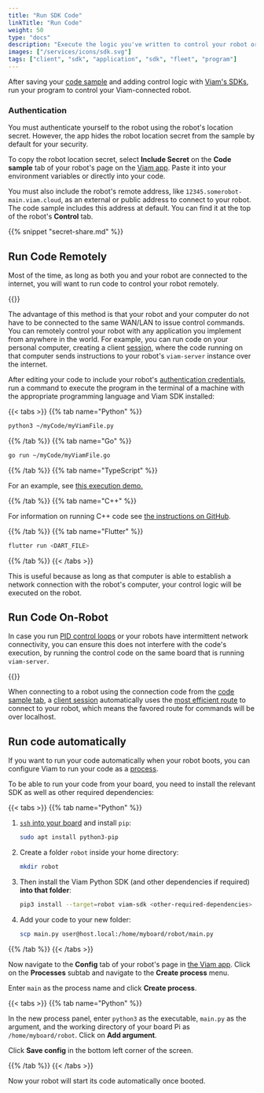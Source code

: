 ```yaml
---
title: "Run SDK Code"
linkTitle: "Run Code"
weight: 50
type: "docs"
description: "Execute the logic you've written to control your robot or fleet."
images: ["/services/icons/sdk.svg"]
tags: ["client", "sdk", "application", "sdk", "fleet", "program"]
---
```


After saving your [code sample](/program/#hello-world-the-code-sample-tab) and adding control logic with [Viam's SDKs](/program/apis/), run your program to control your Viam-connected robot.

### Authentication

You must authenticate yourself to the robot using the robot's location secret.
However, the app hides the robot location secret from the sample by default for your security.

To copy the robot location secret, select **Include Secret** on the **Code sample** tab of your robot's page on the [Viam app](https://app.viam.com).
Paste it into your environment variables or directly into your code.

You must also include the robot's remote address, like `12345.somerobot-main.viam.cloud`, as an external or public address to connect to your robot.
The code sample includes this address at default.
You can find it at the top of the robot's **Control** tab.

{{% snippet "secret-share.md" %}}

## Run Code Remotely

Most of the time, as long as both you and your robot are connected to the internet, you will want to run code to control your robot remotely.

{{<imgproc src="/program/remotely.png" resize="800x" declaredimensions=true alt="A client connecting remotely to a robot">}}

The advantage of this method is that your robot and your computer do not have to be connected to the same WAN/LAN to issue control commands.
You can remotely control your robot with any application you implement from anywhere in the world.
For example, you can run code on your personal computer, creating a client [session](/program/apis/sessions/), where the code running on that computer sends instructions to your robot's `viam-server` instance over the internet.

After editing your code to include your robot's [authentication credentials](#authentication), run a command to execute the program in the terminal of a machine with the appropriate programming language and Viam SDK installed:

{{< tabs >}}
{{% tab name="Python" %}}

```sh {class="command-line" data-prompt="$"}
python3 ~/myCode/myViamFile.py
```

{{% /tab %}}
{{% tab name="Go" %}}

```sh {class="command-line" data-prompt="$"}
go run ~/myCode/myViamFile.go
```

{{% /tab %}}
{{% tab name="TypeScript" %}}

For an example, see [this execution demo.](https://github.com/viamrobotics/viam-typescript-sdk/tree/main/examples/vanilla)

{{% /tab %}}
{{% tab name="C++" %}}

For information on running C++ code see [the instructions on GitHub](https://github.com/viamrobotics/viam-cpp-sdk/blob/main/BUILDING.md).

{{% /tab %}}
{{% tab name="Flutter" %}}

```sh {class="command-line" data-prompt="$"}
flutter run <DART_FILE>
```

{{% /tab %}}
{{< /tabs >}}

This is useful because as long as that computer is able to establish a network connection with the robot's computer, your control logic will be executed on the robot.

## Run Code On-Robot

In case you run [PID control loops](https://en.wikipedia.org/wiki/PID_controller) or your robots have intermittent network connectivity, you can ensure this does not interfere with the code's execution, by running the control code on the same board that is running `viam-server`.

{{<imgproc src="/program/on-robot.png" resize="800x" declaredimensions=true alt="A client running on a robot">}}

When connecting to a robot using the connection code from the [code sample tab](/program/#hello-world-the-code-sample-tab), a [client session](/program/apis/sessions/) automatically uses the [most efficient route](/program/connectivity/) to connect to your robot, which means the favored route for commands will be over localhost.

## Run code automatically

If you want to run your code automatically when your robot boots, you can configure Viam to run your code as a [process](/manage/configuration/#processes).

To be able to run your code from your board, you need to install the relevant SDK as well as other required dependencies:

{{< tabs >}}
{{% tab name="Python" %}}

1. [`ssh` into your board](/installation/prepare/rpi-setup/#connect-with-ssh) and install `pip`:

   ```sh {class="command-line" data-prompt="$"}
   sudo apt install python3-pip
   ```

2. Create a folder `robot` inside your home directory:

   ```sh {class="command-line" data-prompt="$"}
   mkdir robot
   ```

3. Then install the Viam Python SDK (and other dependencies if required) **into that folder**:

   ```sh {class="command-line" data-prompt="$"}
   pip3 install --target=robot viam-sdk <other-required-dependencies>
   ```

4. Add your code to your new folder:

   ```sh {class="command-line" data-prompt="$"}
   scp main.py user@host.local:/home/myboard/robot/main.py
   ```

{{% /tab %}}
{{< /tabs >}}

Now navigate to the **Config** tab of your robot's page in [the Viam app](https://app.viam.com).
Click on the **Processes** subtab and navigate to the **Create process** menu.

Enter `main` as the process name and click **Create process**.

{{< tabs >}}
{{% tab name="Python" %}}

In the new process panel, enter `python3` as the executable, `main.py` as the argument, and the working directory of your board Pi as `/home/myboard/robot`.
Click on **Add argument**.

Click **Save config** in the bottom left corner of the screen.

{{% /tab %}}
{{< /tabs >}}

Now your robot will start its code automatically once booted.
